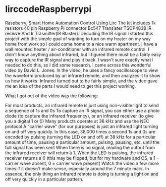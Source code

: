 # lirccodeRaspberrypi
Raspberry, Smart Home Automation Control Using Lirc
The kit includes
1k resistors
40 pin Raspberry Pi connector
Bc547 Transister 
TSOP4838 IR receive And Ir Trasmitter(IR Blaster).
Decoding the IR signal
I started this project with the simple goal of wanting to turn on my heater on my way home from work so I could come home to a nice warm apartment. I have a wall mounted heater / air-conditioner with an infrared remote control. I didn't know anything about infrared, but I figured there must be a fairly easy way to capture the IR signal and play it back. I wasn't sure exactly what I needed to do this, so I did some research. I came across this wonderful video by David L. Jones. In the video, he uses a fancy oscilloscope to view the waveform produced by an infrared remote, and then analyzes it to show us how it works. Infrared turned out to be fairly simple, and the video gave me an idea of the parts I would need to get this project working.

What I got out of the video was the following:

For most products, an infrared remote is just using non-visible light to send a sequence of 1s and 0s
To capture an IR signal, you can either use a photo diode (to capture the infrared frequency), or an infrared receiver (to give you a digital 1 or 0)
Many products operate at 38 kHz and use the NEC protocol
A "carrier wave" (for our purposes) is just an infrared light turning on and off very quickly. In this case, 38,000 times a second
1s and 0s are encoded by pulsing (turning the LED on and off) at 38 kHz for a particular amount of time, pausing a particular amount, pulsing, pausing, etc. until the full signal has been sent
When there is no signal, reading the output from the infrared receiver will return a 1. When the LED is pulsing, the infrared receiver returns a 0 (this may be flipped, but for my hardware and OS, a 1 = carrier wave absent, 0 = carrier wave present)
Watch the video a few more times if it doesn't make sense, especially around the 7 minute mark. In essence, the only thing an infrared remote is doing is turning a light on and off very quickly in a particular pattern.
